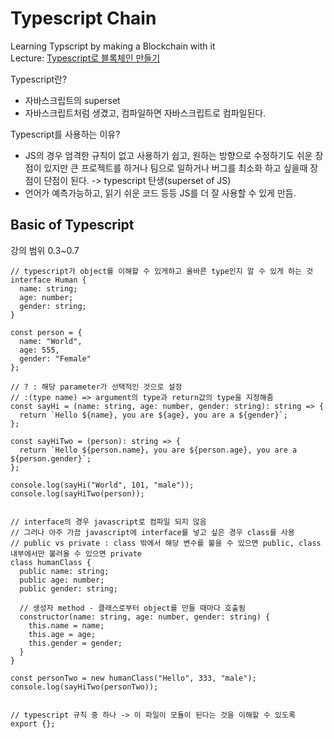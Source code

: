 # Typescript Chain  
  
Learning Typscript by making a Blockchain with it  
Lecture: [Typescript로 블록체인 만들기](https://nomadcoders.co/typescript-for-beginners)  
  
Typescript란?  
 - 자바스크립트의 superset  
 - 자바스크립트처럼 생겼고, 컴파일하면 자바스크립트로 컴파일된다.  
  
Typescript를 사용하는 이유?  
 - JS의 경우 엄격한 규칙이 없고 사용하기 쉽고, 원하는 방향으로 수정하기도 쉬운 장점이 있지만 큰 프로젝트를 하거나 팀으로 일하거나 버그를 최소화 하고 싶을때 장점이 단점이 된다. -> typescript 탄생(superset of JS)  
 - 언어가 예측가능하고, 읽기 쉬운 코드 등등 JS를 더 잘 사용할 수 있게 만듬.  
  
## Basic of Typescript  
  
강의 범위 0.3~0.7
  
```
// typescript가 object를 이해할 수 있게하고 올바른 type인지 알 수 있게 하는 것
interface Human {
  name: string;
  age: number;
  gender: string;
}

const person = {
  name: "World",
  age: 555,
  gender: "Female"
};

// ? : 해당 parameter가 선택적인 것으로 설정
// :(type name) => argument의 type과 return값의 type을 지정해줌
const sayHi = (name: string, age: number, gender: string): string => {
  return `Hello ${name}, you are ${age}, you are a ${gender}`;
};

const sayHiTwo = (person): string => {
  return `Hello ${person.name}, you are ${person.age}, you are a ${person.gender}`;
};

console.log(sayHi("World", 101, "male"));
console.log(sayHiTwo(person));


// interface의 경우 javascript로 컴파일 되지 않음
// 그러나 아주 가끔 javascript에 interface를 넣고 싶은 경우 class를 사용
// public vs private : class 밖에서 해당 변수를 불을 수 있으면 public, class 내부에서만 불러올 수 있으면 private
class humanClass {
  public name: string;
  public age: number;
  public gender: string;

  // 생성자 method - 클래스로부터 object를 만들 때마다 호출됨
  constructor(name: string, age: number, gender: string) {
    this.name = name;
    this.age = age;
    this.gender = gender;
  }
}

const personTwo = new humanClass("Hello", 333, "male");
console.log(sayHiTwo(personTwo));


// typescript 규칙 중 하나 -> 이 파일이 모듈이 된다는 것을 이해할 수 있도록
export {};
```